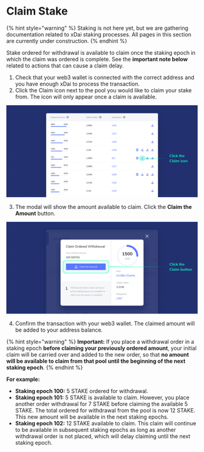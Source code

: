 # Claim Stake

{% hint style="warning" %}
Staking is not here yet, but we are gathering documentation related to xDai staking processes. All pages in this section are currently under construction.
{% endhint %}

Stake ordered for withdrawal is available to claim once the staking epoch in which the claim was ordered is complete. See the **important note below** related to actions that can cause a claim delay.

1. Check that your web3 wallet is connected with the correct address and you have enough xDai to process the transaction. 
2. Click the Claim icon next to the pool you would like to claim your stake from. The icon will only appear once a claim is available.  

![](../../../.gitbook/assets/0443bac2580f272b88c41ace451179192d76cffe_2_1380x664.png)

3. The modal will show the amount available to claim. Click the **Claim the Amount** button.  

![](../../../.gitbook/assets/97b4c3050bce7fcdb6824b2866e5b6bf800f7422_2_1380x664.png)

4. Confirm the transaction with your web3 wallet. The claimed amount will be added to your address balance.

{% hint style="warning" %}
**Important:** If you place a withdrawal order in a staking epoch **before claiming your previously ordered amount**, your initial claim will be carried over and added to the new order, so that **no amount will be available to claim from that pool until the beginning of the next staking epoch**.
{% endhint %}

**For example:**

* **Staking epoch 100:** 5 STAKE ordered for withdrawal.
* **Staking epoch 101:** 5 STAKE is available to claim. However, you place another order withdrawal for 7 STAKE before claiming the available 5 STAKE. The total ordered for withdrawal from the pool is now 12 STAKE. This new amount will be available in the next staking epochs.
* **Staking epoch 102:** 12 STAKE available to claim. This claim will continue to be available in subsequent staking epochs as long as another withdrawal order is not placed, which will delay claiming until the next staking epoch.


